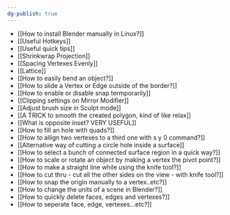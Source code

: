 ```yaml
---
dg-publish: true
---
```

- [[How to install Blender manually in Linux?]]
- [[Useful Hotkeys]]
- [[Useful quick tips]]
- [[Shrinkwrap Projection]]
- [[Spacing Vertexes Evenly]]
- [[Lattice]]
- [[How to easily bend an object?]]
- [[How to slide a Vertex or Edge outside of the border?]]
- [[How to enable or disable snap termporarily]]
- [[Clipping settings on Mirror Modifier]]
- [[Adjust brush size in Sculpt mode]]
- [[A TRICK to smooth the created polygon, kind of like relax]]
- [[What is opposite inset? VERY USEFUL]]
- [[How to fill an hole with quads?]]
- [[How to allign two vertexes to a third one with s y 0 command?]]
- [[Alternative way of cutting a circle hole inside a surface]]
- [[How to select a bunch of connected surface region in a quick way?]]
- [[How to scale or rotate an object by making a vertex the pivot point?]]
- [[How to make a straight line while using the knife tool?]]
- [[How to cut thru - cut all the other sides on the view - with knife tool?]]
- [[How to snap the origin manually to a vertex..etc?]]
- [[How to change the units of a scene in Blender?]]
- [[How to quickly delete faces, edges and vertexes?]]
- [[How to seperate face, edge, vertexes...etc?]]
